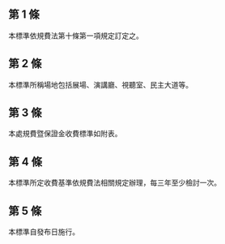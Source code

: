 第 1 條
-------
本標準依規費法第十條第一項規定訂定之。

第 2 條
-------
本標準所稱場地包括展場、演講廳、視聽室、民主大道等。

第 3 條
-------
本處規費暨保證金收費標準如附表。

第 4 條
-------
本標準所定收費基準依規費法相關規定辦理，每三年至少檢討一次。

第 5 條
-------
本標準自發布日施行。

